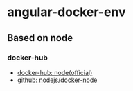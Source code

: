 # angular-docker-env
## Based on node
### docker-hub
+ [docker-hub: node(official)](https://hub.docker.com/_/node/)
+ [github: nodejs/docker-node](https://github.com/nodejs/docker-node)
